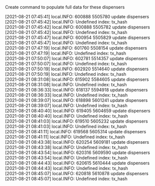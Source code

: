 Create command to populate full data for these dispensers

[2021-08-21 07:45:41] local.INFO: 600888 5505780 update dispensers  
[2021-08-21 07:45:42] local.INFO: Undefined index: tx_hash  
[2021-08-21 07:45:42] local.INFO: 600888 5505782 update dispensers  
[2021-08-21 07:45:42] local.INFO: Undefined index: tx_hash  
[2021-08-21 07:45:47] local.INFO: 600954 5505829 update dispensers  
[2021-08-21 07:45:47] local.INFO: Undefined index: tx_hash  
[2021-08-21 07:47:19] local.INFO: 601760 5508154 update dispensers  
[2021-08-21 07:47:19] local.INFO: Undefined index: tx_hash  
[2021-08-21 07:50:07] local.INFO: 602781 5514357 update dispensers  
[2021-08-21 07:50:07] local.INFO: Undefined index: tx_hash  
[2021-08-21 07:50:19] local.INFO: 602920 5514640 update dispensers  
[2021-08-21 07:50:19] local.INFO: Undefined index: tx_hash  
[2021-08-21 08:31:08] local.INFO: 615902 5584605 update dispensers  
[2021-08-21 08:31:08] local.INFO: Undefined index: tx_hash  
[2021-08-21 08:36:33] local.INFO: 618137 5594918 update dispensers  
[2021-08-21 08:36:33] local.INFO: Undefined index: tx_hash  
[2021-08-21 08:39:07] local.INFO: 618898 5601241 update dispensers  
[2021-08-21 08:39:07] local.INFO: Undefined index: tx_hash  
[2021-08-21 08:40:40] local.INFO: 619405 5604659 update dispensers  
[2021-08-21 08:40:40] local.INFO: Undefined index: tx_hash  
[2021-08-21 08:41:03] local.INFO: 619510 5605232 update dispensers  
[2021-08-21 08:41:03] local.INFO: Undefined index: tx_hash  
[2021-08-21 08:41:11] local.INFO: 619568 5605314 update dispensers  
[2021-08-21 08:41:11] local.INFO: Undefined index: tx_hash  
[2021-08-21 08:43:38] local.INFO: 620254 5609181 update dispensers  
[2021-08-21 08:43:38] local.INFO: Undefined index: tx_hash  
[2021-08-21 08:43:54] local.INFO: 620316 5609590 update dispensers  
[2021-08-21 08:43:54] local.INFO: Undefined index: tx_hash  
[2021-08-21 08:44:43] local.INFO: 620615 5610444 update dispensers  
[2021-08-21 08:44:43] local.INFO: Undefined index: tx_hash  
[2021-08-21 08:45:07] local.INFO: 620818 5610878 update dispensers  
[2021-08-21 08:45:07] local.INFO: Undefined index: tx_hash  
